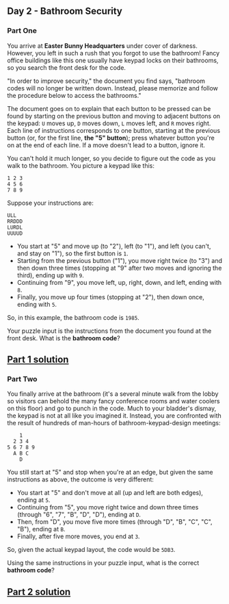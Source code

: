 ## Day 2 - Bathroom Security
### Part One

You arrive at **Easter Bunny Headquarters** under cover of darkness. However, you left in such
a rush that you forgot to use the bathroom! Fancy office buildings like this one usually have
keypad locks on their bathrooms, so you search the front desk for the code.

"In order to improve security," the document you find says, "bathroom codes will no longer be
written down. Instead, please memorize and follow the procedure below to access the bathrooms."

The document goes on to explain that each button to be pressed can be found by starting on the 
previous button and moving to adjacent buttons on the keypad: `U` moves up, `D` moves down,
`L` moves left, and `R` moves right. Each line of instructions corresponds to one button,
starting at the previous button (or, for the first line, **the "5" button**); press whatever
button you're on at the end of each line. If a move doesn't lead to a button, ignore it.

You can't hold it much longer, so you decide to figure out the code as you walk to the bathroom.
You picture a keypad like this:

```
1 2 3
4 5 6
7 8 9
```

Suppose your instructions are:

```
ULL
RRDDD
LURDL
UUUUD
```

 * You start at "5" and move up (to "2"), left (to "1"), and left (you can't, and stay on "1"),
    so the first button is `1`.
 * Starting from the previous button ("1"), you move right twice (to "3") and then down three
    times (stopping at "9" after two moves and ignoring the third), ending up with `9`.
 * Continuing from "9", you move left, up, right, down, and left, ending with `8`.
 * Finally, you move up four times (stopping at "2"), then down once, ending with `5`.
    
So, in this example, the bathroom code is `1985`.

Your puzzle input is the instructions from the document you found at the front desk.
What is the **bathroom code**?

[Part 1 solution][1]
--------------------

### Part Two

You finally arrive at the bathroom (it's a several minute walk from the lobby so visitors
can behold the many fancy conference rooms and water coolers on this floor) and go to punch
in the code. Much to your bladder's dismay, the keypad is not at all like you imagined it.
Instead, you are confronted with the result of hundreds of man-hours of bathroom-keypad-design
meetings:

```
    1
  2 3 4
5 6 7 8 9
  A B C
    D
```

You still start at "5" and stop when you're at an edge, but given the same instructions as above,
the outcome is very different:

 * You start at "5" and don't move at all (up and left are both edges), ending at `5`.
 * Continuing from "5", you move right twice and down three times (through "6", "7", "B", "D",
    "D"), ending at `D`.
 * Then, from "D", you move five more times (through "D", "B", "C", "C", "B"), ending at `B`.
 * Finally, after five more moves, you end at `3`.

So, given the actual keypad layout, the code would be `5DB3`.

Using the same instructions in your puzzle input, what is the correct **bathroom code**?

[Part 2 solution][2]
--------------------


[1]: part_1.py
[2]: part_2.py
